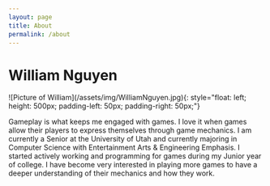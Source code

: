```yaml
---
layout: page
title: About
permalink: /about
---
```


# William Nguyen

<div>
![Picture of William](/assets/img/WilliamNguyen.jpg){: style="float: left; height: 500px; padding-left: 50px; padding-right: 50px;"}

Gameplay is what keeps me engaged with games. I love it when games allow their players to express themselves through game mechanics. I am currently a Senior at the University of Utah and currently majoring in Computer Science with Entertainment Arts & Engineering Emphasis. I started actively working and programming for games during my Junior year of college. I have become very interested in playing more games to have a deeper understanding of their mechanics and how they work.
</div>